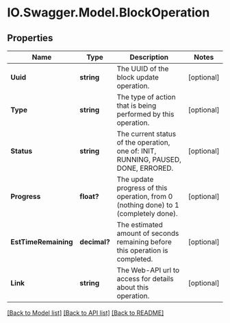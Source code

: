 # IO.Swagger.Model.BlockOperation
## Properties

Name | Type | Description | Notes
------------ | ------------- | ------------- | -------------
**Uuid** | **string** | The UUID of the block update operation. | [optional] 
**Type** | **string** | The type of action that is being performed by this operation. | [optional] 
**Status** | **string** | The current status of the operation, one of: INIT, RUNNING, PAUSED, DONE, ERRORED.  | [optional] 
**Progress** | **float?** | The update progress of this operation, from 0 (nothing done) to 1 (completely done). | [optional] 
**EstTimeRemaining** | **decimal?** | The estimated amount of seconds remaining before this operation is completed. | [optional] 
**Link** | **string** | The Web-API url to access for details about this operation. | [optional] 

[[Back to Model list]](../README.md#documentation-for-models) [[Back to API list]](../README.md#documentation-for-api-endpoints) [[Back to README]](../README.md)

